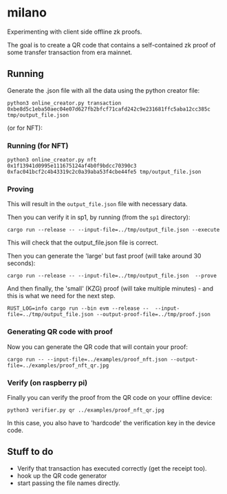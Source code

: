 # milano

Experimenting with client side offline zk proofs.


The goal is to create a QR code that contains a self-contained zk proof of some transfer transaction from era mainnet.





## Running

Generate the .json file with all the data using the python creator file:

```shell
python3 online_creator.py transaction 0xbe8d5c1eba50aec04e07d627fb2bfcf71cafd242c9e231681ffc5aba12cc385c tmp/output_file.json
```

(or for NFT):
### Running (for NFT)

```shell
python3 online_creator.py nft 0x1f13941d0995e111675124af4b0f9bdcc70390c3 0xfac041bcf2c4b43319c2c0a39aba53f4cbe44fe5 tmp/output_file.json
```

### Proving

This will result in the `output_file.json` file with necessary data.

Then you can verify it in sp1, by running (from the `sp1` directory):

```shell
cargo run --release -- --input-file=../tmp/output_file.json --execute
```

This will check that the output_file.json file is correct.

Then you can generate the 'large' but fast proof (will take around 30 seconds):

```shell
cargo run --release -- --input-file=../tmp/output_file.json  --prove 
```

And then finally, the 'small' (KZG) proof (will take multiple minutes) - and this is what we need for the next step.

```shell
RUST_LOG=info cargo run --bin evm --release --  --input-file=../tmp/output_file.json --output-proof-file=../tmp/proof.json
```

### Generating QR code with proof

Now you can generate the QR code that will contain your proof:

```shell
cargo run -- --input-file=../examples/proof_nft.json --output-file=../examples/proof_nft_qr.jpg
```


### Verify (on raspberry pi)

Finally you can verify the proof from the QR code on your offline device:

```shell
python3 verifier.py qr ../examples/proof_nft_qr.jpg
```

In this case, you also have to 'hardcode' the verification key in the device code.


## Stuff to do

* Verify that transaction has executed correctly (get the receipt too).
* hook up the QR code generator
* start passing the file names directly.